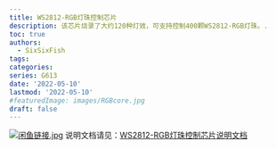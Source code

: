 ```yaml
---
title: WS2812-RGB灯珠控制芯片
description: 该芯片烧录了大约120种灯效，可支持控制400颗WS2812-RGB灯珠。.
toc: true
authors:
  - SixSixFish
tags:
categories:
series: G613
date: '2022-05-10'
lastmod: '2022-05-10'
#featuredImage: images/RGBcore.jpg
draft: false
---
```

<!-- [![LDAHC4.jpg](https://s6.jpg.cm/2022/05/12/LDAHC4.jpg)](https://imagelol.com/image/LDAHC4) -->
[![闲鱼链接.jpg](https://s6.jpg.cm/2022/05/16/LMAAxT.jpg)](https://imagelol.com/image/LMAAxT)
说明文档请见：[WS2812-RGB灯珠控制芯片说明文档](/docs/modules/rgbcore/)



